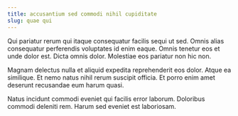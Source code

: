 ```yaml
---
title: accusantium sed commodi nihil cupiditate
slug: quae qui
---
```


Qui pariatur rerum qui itaque consequatur facilis sequi ut sed. Omnis alias consequatur perferendis voluptates id enim eaque. Omnis tenetur eos et unde dolor est. Dicta omnis dolor. Molestiae eos pariatur non hic non.

Magnam delectus nulla et aliquid expedita reprehenderit eos dolor. Atque ea similique. Et nemo natus nihil rerum suscipit officia. Et porro enim amet deserunt recusandae eum harum quasi.

Natus incidunt commodi eveniet qui facilis error laborum. Doloribus commodi deleniti rem. Harum sed eveniet est laboriosam.
